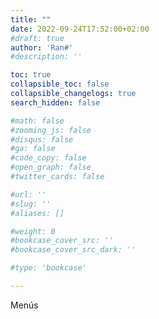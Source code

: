 ```yaml
---
title: ""
date: 2022-09-24T17:52:00+02:00
#draft: true
author: 'Ran#'
#description: ''

toc: true
collapsible_toc: false
collapsible_changelogs: true
search_hidden: false

#math: false
#zooming_js: false
#disqus: false
#ga: false
#code_copy: false
#open_graph: false
#twitter_cards: false

#url: ''
#slug: ''
#aliases: []

#weight: 0
#bookcase_cover_src: ''
#bookcase_cover_src_dark: ''

#type: 'bookcase'

---
```


Menús
